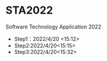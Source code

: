 # STA2022
Software Technology Application 2022
- Step1：2022/4/20 <15:12>
- Step2:2022/4/20<15:15>
- Step3:2022/4/20<15:32>
